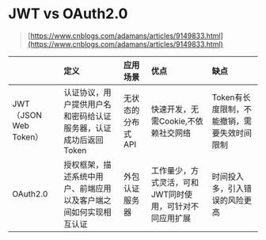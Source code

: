 # JWT vs OAuth2.0

> [https://www.cnblogs.com/adamans/articles/9149833.html](https://www.cnblogs.com/adamans/articles/9149833.html)



|  | 定义 | 应用场景 | 优点 | 缺点 |
| :--- | :--- | :--- | :--- | :--- |
| JWT（JSON Web Token） | 认证协议，用户提供用户名和密码给认证服务器，认证成功后返回Token | 无状态的分布式API | 快速开发，无需Cookie,不依赖社交网络 | Token有长度限制，不能撤销，需要失效时间限制 |
| OAuth2.0 | 授权框架，描述系统中用户、前端应用以及客户端之间如何实现相互认证 | 外包认证服务器 | 工作量少，方式灵活，可和JWT同时使用，可针对不同应用扩展 | 时间投入多，引入错误的风险更高 |




